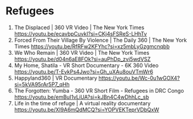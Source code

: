 # Refugees

1. The Displaced | 360 VR Video | The New York Times
https://youtu.be/ecavbpCuvkI?si=CKj4sFSReS-LHhTv
2. Forced From Their Village By Violence | The Daily 360 | The New York Times
https://youtu.be/RfRFw2KFYhc?si=xz5mbLyGzgmcnqbb
3. We Who Remain | 360 VR Video | The New York Times
https://youtu.be/d04n6aE8FOk?si=auPhDp_zvi5wdVSZ
4. My Home, Shatila - VR Short Documentary - 6K 360 Video
https://youtu.be/T-EvkPs4Jwo?si=Gh_uXAu8ouVTmWr6
5. Happyland360 | VR Documentary
https://youtu.be/Wc-0u1wGOX4?si=5kVA95rAr5P7_qHh
6. The Forgotten: Yumba - 360 VR Short Film - Refugees in DRC Congo
https://youtu.be/emBuI1vLiUA?si=kJBn4C4wDhhLc_sb
7. Life in the time of refuge | A virtual reality documentary
   https://youtu.be/XI9A6mQdMCQ?si=YOPVEKTeprVDbQxW
